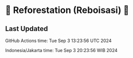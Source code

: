 
# 🌳 Reforestation (Reboisasi) 🌲

## Last Updated

GitHub Actions time: Tue Sep  3 13:23:56 UTC 2024

Indonesia/Jakarta time: Tue Sep  3 20:23:56 WIB 2024
